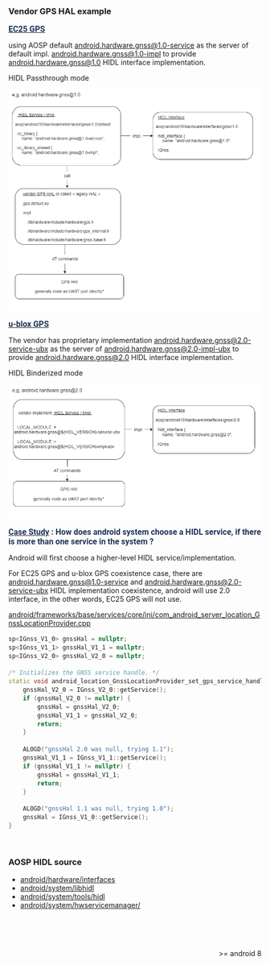 ### Vendor GPS HAL example

<b><u><font size=3 face="Roboto" color=#1d3557>EC25 GPS</font></u></b>

using AOSP default [android.hardware.gnss@1.0-service](https://android.googlesource.com/platform/hardware/interfaces/+/refs/heads/android10-mainline-release/gnss/1.0/default/) as the server of default impl. [android.hardware.gnss@1.0-impl](https://android.googlesource.com/platform/hardware/interfaces/+/refs/heads/android10-mainline-release/gnss/1.0/default/) to provide [android.hardware.gnss@1.0](https://android.googlesource.com/platform/hardware/interfaces/+/refs/heads/android10-mainline-release/gnss/1.0) HIDL interface implementation.

HIDL Passthrough mode

<img src="https://github.com/tingkts/Andorid-GPS/blob/main/assets/GPS%20HIDL%20HAL%20HW%20-%20Passthrough%20mode.png" style="zoom:80%" />



<b><u><font size=3 face="Roboto" color=#1d3557>u-blox GPS</font></u></b>

The vendor has proprietary implementation [android.hardware.gnss@2.0-service-ubx]() as the server of [android.hardware.gnss@2.0-impl-ubx]() to provide [android.hardware.gnss@2.0](https://android.googlesource.com/platform/hardware/interfaces/+/refs/heads/android10-mainline-release/gnss/1.0) HIDL interface implementation.

HIDL Binderized mode

<img src="https://github.com/tingkts/Andorid-GPS/blob/main/assets/GPS%20HIDL%20HAL%20HW%20-%20Binderized%20mode.png" style="zoom:80%" />



<b><u><font size=3 face="Roboto" color=#1d3557>Case Study</font></u></b>
<b><font size=3 face="Roboto" color=#1d3557> : How does android system choose a HIDL service, if there is more than one service in the system ?</font></b>

Android will first choose a higher-level HIDL service/implementation.

For EC25 GPS and u-blox GPS coexistence case, there are android.hardware.gnss@1.0-service and android.hardware.gnss@2.0-service-ubx HIDL implementation coexistence, android will use 2.0 interface, in the other words, EC25 GPS will not use.


[android/frameworks/base/services/core/jni/com_android_server_location_GnssLocationProvider.cpp](https://cs.android.com/android/platform/superproject/+/master:frameworks/base/services/core/jni/com_android_server_location_GnssLocationProvider.cpp?q=com_android_server_location_GnssLocationProvider.cpp&ss=android)
```cpp
sp<IGnss_V1_0> gnssHal = nullptr;
sp<IGnss_V1_1> gnssHal_V1_1 = nullptr;
sp<IGnss_V2_0> gnssHal_V2_0 = nullptr;

/* Initializes the GNSS service handle. */
static void android_location_GnssLocationProvider_set_gps_service_handle() {
    gnssHal_V2_0 = IGnss_V2_0::getService();
    if (gnssHal_V2_0 != nullptr) {
        gnssHal = gnssHal_V2_0;
        gnssHal_V1_1 = gnssHal_V2_0;
        return;
    }

    ALOGD("gnssHal 2.0 was null, trying 1.1");
    gnssHal_V1_1 = IGnss_V1_1::getService();
    if (gnssHal_V1_1 != nullptr) {
        gnssHal = gnssHal_V1_1;
        return;
    }

    ALOGD("gnssHal 1.1 was null, trying 1.0");
    gnssHal = IGnss_V1_0::getService();
}
```


</br>

### AOSP HIDL source

- [android/hardware/interfaces](https://android.googlesource.com/platform/hardware/interfaces/)
- [android/system/libhidl](https://android.googlesource.com/platform/system/libhidl/)
- [android/system/tools/hidl](https://android.googlesource.com/platform/system/tools/hidl/)
- [android/system/hwservicemanager/](https://android.googlesource.com/platform/system/hwservicemanager/)

</br>
</br>
</br>

<p align="right">>= android 8</p>

